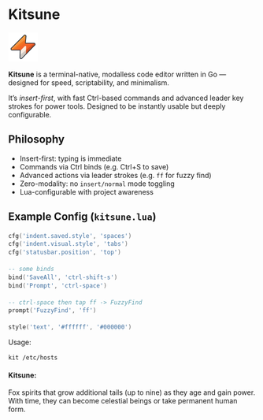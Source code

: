 # Kitsune

<img src=".doc/logo.svg" alt="Logo" height="60">

**Kitsune** is a terminal-native, modalless code editor written in Go — designed for speed, scriptability, and minimalism.

It’s *insert-first*, with fast Ctrl-based commands and advanced leader key strokes for power tools. Designed to be instantly usable but deeply configurable.

## Philosophy

- Insert-first: typing is immediate
- Commands via Ctrl binds (e.g. Ctrl+S to save)
- Advanced actions via leader strokes (e.g. `ff` for fuzzy find)
- Zero-modality: no `insert/normal` mode toggling
- Lua-configurable with project awareness

## Example Config (`kitsune.lua`)

```lua
cfg('indent.saved.style', 'spaces')
cfg('indent.visual.style', 'tabs')
cfg('statusbar.position', 'top')

-- some binds
bind('SaveAll', 'ctrl-shift-s')
bind('Prompt', 'ctrl-space')

-- ctrl-space then tap ff -> FuzzyFind
prompt('FuzzyFind', 'ff')

style('text', '#ffffff', '#000000')
```

Usage:
```shell
kit /etc/hosts
```

#### Kitsune:
Fox spirits that grow additional tails (up to nine) as they age and gain power. With time, they can become celestial beings or take permanent human form.
